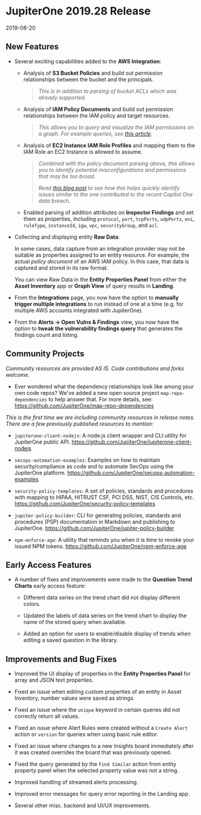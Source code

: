 # JupiterOne 2019.28 Release

2019-08-20

## New Features

- Several exciting capabilities added to the **AWS Integration**:

  - Analysis of **S3 Bucket Policies** and build out permission relationships
    between the bucket and the principals.

    > _This is in addition to parsing of bucket ACLs which was already
    > supported._

  - Analysis of **IAM Policy Documents** and build out permission relationships
    between the IAM policy and target resources.

    > _This allows you to query and visualize the IAM permissions on a graph.
    > For example queries, see [this article][1]._

  - Analysis of **EC2 Instance IAM Role Profiles** and mapping them to the IAM
    Role an EC2 Instance is allowed to assume.

    > _Combined with the policy document parsing above, this allows you to
    > identify potential misconfigurations and permissions that may be too
    > broad._
    >
    > _Read [this blog post][2] to see how this helps quickly identify issues
    > similar to the one contributed to the recent Capital One data breach._

  - Enabled parsing of addition attributes on **Inspector Findings** and set
    them as properties, including `protocol`, `port`, `tcpPorts`, `udpPorts`,
    `eni`, `ruleType`, `instanceId`, `igw`, `vpc`, `securityGroup`, and `acl`.

- Collecting and displaying entity **Raw Data**:

  In some cases, data capture from an integration provider may not be suitable
  as properties assigned to an entity resource. For example, the actual _policy
  document_ of an AWS IAM policy. In this case, that data is captured and stored
  in its raw format.

  You can view Raw Data in the **Entity Properties Panel** from either the
  **Asset Inventory** app or **Graph View** of query results in **Landing**.

- From the **Integrations** page, you now have the option to **manually trigger
  multiple integrations** to run instead of one at a time (e.g. for multiple
  AWS accounts integrated with JupiterOne).

- From the **Alerts -> Open Vulns & Findings** view, you now have the option to
  **tweak the vulnerability findings query** that generates the findings count
  and listing.

## Community Projects

_Community resources are provided AS IS. Code contributions and forks welcome._

- Ever wondered what the dependency relationships look like among your own code
  repos? We've added a new open source project `map-repo-dependencies` to help
  answer that. For more details, see:
  <https://github.com/JupiterOne/map-repo-dependencies>

_This is the first time we are including community resources in release notes.
There are a few previously published resources to mention:_

- `jupiterone-client-nodejs`: A node.js client wrapper and CLI utility for
  JupiterOne public API.
  <https://github.com/JupiterOne/jupiterone-client-nodejs>

- `secops-automation-examples`: Examples on how to maintain security/compliance
  as code and to automate SecOps using the JupiterOne platform.
  <https://github.com/JupiterOne/secops-automation-examples>

- `security-policy-templates`: A set of policies, standards and procedures with
  mapping to HIPAA, HITRUST CSF, PCI DSS, NIST, CIS Controls, etc.
  <https://github.com/JupiterOne/security-policy-templates>

- `jupiter-policy-builder`: CLI for generating policies, standards and
  procedures (PSP) documentation in Markdown and publishing to JupiterOne.
  <https://github.com/JupiterOne/jupiter-policy-builder>

- `npm-enforce-age`: A utility that reminds you when it is time to revoke your
  issued NPM tokens.
  <https://github.com/JupiterOne/npm-enforce-age>

## Early Access Features

- A number of fixes and improvements were made to the **Question Trend Charts**
  early access feature:

  - Different data series on the trend chart did not display different colors.

  - Updated the labels of data series on the trend chart to display the name of
    the stored query when available.
  
  - Added an option for users to enable/disable display of trends when editing a
    saved question in the library.

## Improvements and Bug Fixes

- Improved the UI display of properties in the **Entity Properties Panel** for
  array and JSON text properties.

- Fixed an issue when editing custom properties of an entity in Asset Inventory,
  number values were saved as strings.

- Fixed an issue where the `unique` keyword in certain queries did not correctly
  return all values.

- Fixed an issue where Alert Rules were created without a `Create Alert` action
  or `version` for queries when using basic rule editor.

- Fixed an issue where changes to a new Insights board immediately after it was
  created overrides the board that was previously opened.

- Fixed the query generated by the `Find Similar` action from entity property
  panel when the selected property value was not a string.

- Improved handling of streamed alerts processing.

- Improved error messages for query error reporting in the Landing app.

- Several other misc. backend and UI/UX improvements.

[1]: ../queries/common-qq-aws-permissions.md
[2]: https://jupiterone.com/blog/capital-one-data-breach/
